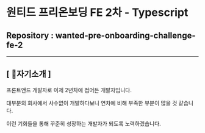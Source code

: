 # 원티드 프리온보딩 FE 2차 - Typescript

## Repository : wanted-pre-onboarding-challenge-fe-2
---

## [ 📢자기소개 ]
프론트앤드 개발자로 이제 2년차에 접어든 개발자입니다.

대부분의 회사에서 사수없이 개발하다보니 연차에 비해 부족한 부분이 많을 것 같습니다.

이런 기회들을 통해 꾸준히 성장하는 개발자가 되도록 노력하겠습니다.